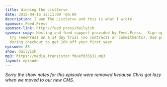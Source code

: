 ```yaml
---
title: Winning the ListServe
date: 2015-04-16 12:11:00 -06:00
description: I won The ListServe and this is what I wrote.
sponsor: Feed.Press
sponsor-link: http://feed.press/dailyish
sponsor-copy: Hosting and feed support provided by Feed.Press.  Sign-up today and
  try FeedPress on a 14 day trial (no contracts or commitments). Use promo code "dailyish"
  during checkout to get 10% off your first year.
episode: 85
show: dailyish
mp3: https://media.transistor.fm/efd35631.mp3
layout: episode
---
```


<em>Sorry the show notes for this episode were removed because Chris got lazy when we moved to our new CMS</em>.
